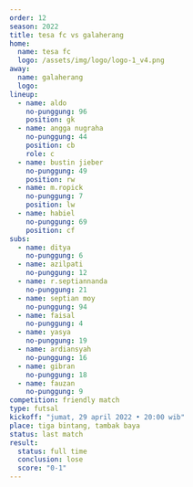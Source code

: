 ```yaml
---
order: 12
season: 2022
title: tesa fc vs galaherang
home:
  name: tesa fc
  logo: /assets/img/logo/logo-1_v4.png
away:
  name: galaherang
  logo:
lineup:
  - name: aldo
    no-punggung: 96
    position: gk
  - name: angga nugraha
    no-punggung: 44
    position: cb
    role: c
  - name: bustin jieber
    no-punggung: 49
    position: rw
  - name: m.ropick
    no-punggung: 7
    position: lw
  - name: habiel
    no-punggung: 69
    position: cf
subs:
  - name: ditya
    no-punggung: 6
  - name: azilpati
    no-punggung: 12
  - name: r.septiannanda
    no-punggung: 21
  - name: septian moy
    no-punggung: 94
  - name: faisal
    no-punggung: 4
  - name: yasya
    no-punggung: 19
  - name: ardiansyah
    no-punggung: 16
  - name: gibran
    no-punggung: 18
  - name: fauzan
    no-punggung: 9
competition: friendly match
type: futsal
kickoff: "jumat, 29 april 2022 • 20:00 wib"
place: tiga bintang, tambak baya
status: last match
result:
  status: full time
  conclusion: lose
  score: "0-1"
---
```

